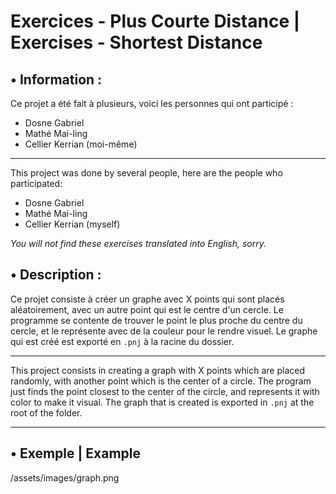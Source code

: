 # Exercices - Plus Courte Distance | Exercises - Shortest Distance

## • Information :

Ce projet a été fait à plusieurs, voici les personnes qui ont participé  :
  - Dosne Gabriel
  - Mathé Mai-ling
  - Cellier Kerrian (moi-même)

---

This project was done by several people, here are the people who participated:
  - Dosne Gabriel
  - Mathé Mai-ling
  - Cellier Kerrian (myself)

*You will not find these exercises translated into English, sorry.*

## • Description :

Ce projet consiste à créer un graphe avec X points qui sont placés aléatoirement, avec un autre point qui est le centre d'un cercle.
Le programme se contente de trouver le point le plus proche du centre du cercle, et le représente avec de la couleur pour le rendre visuel.
Le graphe qui est créé est exporté en `.pnj` à la racine du dossier.

---

This project consists in creating a graph with X points which are placed randomly, with another point which is the center of a circle.
The program just finds the point closest to the center of the circle, and represents it with color to make it visual.
The graph that is created is exported in `.pnj` at the root of the folder.

---

## • Exemple | Example

/assets/images/graph.png